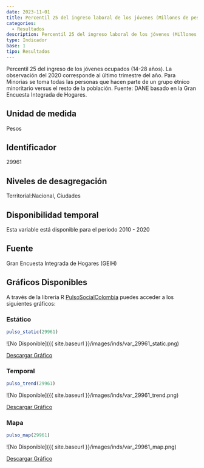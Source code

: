 ```yaml
---
date: 2023-11-01
title: Percentil 25 del ingreso laboral de los jóvenes (Millones de pesos) (ciudad)
categories:
  - Resultados
description: Percentil 25 del ingreso laboral de los jóvenes (Millones de pesos)
type: Indicador
base: 1
tipo: Resultados
--- 
```


Percentil 25 del ingreso de los jóvenes ocupados (14-28 años). La observación del 2020 corresponde al último trimestre del año. Para Minorias se toma todas las personas que hacen parte de un grupo étnico minoritario versus el resto de la población.
Fuente: DANE basado en la Gran Encuesta Integrada de Hogares.

## Unidad de medida
Pesos

## Identificador
29961

## Niveles de desagregación
Territorial:Nacional, Ciudades

## Disponibilidad temporal
Esta variable está disponible para el periodo 2010 - 2020

## Fuente
Gran Encuesta Integrada de Hogares (GEIH)

## Gráficos Disponibles

A través de la libreria R [PulsoSocialColombia](https://github.com/pulsosocialcolombia/PulsoSocialColombia) puedes acceder a los siguientes gráficos:

### Estático

``` R
pulso_static(29961)
```

![No Disponible]({{ site.baseurl }}/images/inds/var_29961_static.png)

<a href='{{ site.baseurl }}/images/inds/var_29961_static.png'>Descargar Gráfico</a>

### Temporal

``` R
pulso_trend(29961)
```

![No Disponible]({{ site.baseurl }}/images/inds/var_29961_trend.png)

<a href='{{ site.baseurl }}/images/inds/var_29961_trend.png'>Descargar Gráfico</a>

### Mapa

``` R
pulso_map(29961)
```

![No Disponible]({{ site.baseurl }}/images/inds/var_29961_map.png)

<a href='{{ site.baseurl }}/images/inds/var_29961_map.png'>Descargar Gráfico</a>